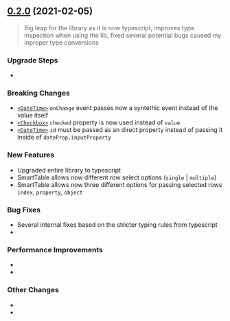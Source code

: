 ## [0.2.0](https://github.com/sd1337/adminlte-2-react/compare/v0.1.31...v0.2.0) (2021-02-05)

> Big leap for the library as it is now typescript, improves type inspection when using the lib, fixed several potential bugs caused my inproper type conversions

### Upgrade Steps
*  

### Breaking Changes
* [`<DateTime>`](/src/components/content/Inputs/DateTime.tsx) `onChange` event passes now a syntethic event instead of the value itself
* [`<Checkbox>`](/src/components/content/Inputs/Checkbox.tsx) `checked` property is now used instead of `value`
* [`<DateTime>`](/src/components/content/Inputs/DateTime.tsx) `id` must be passed as an direct property instead of passing it inside of `dateProp.inputProperty`

### New Features
* Upgraded entire library to typescript
* SmartTable allows now different row select options (`single` | `multiple`)
* SmartTable allows now three different options for passing selected rows `index`, `property`, `object`

### Bug Fixes
* Several internal fixes based on the stricter typing rules from typescript
* 

### Performance Improvements
* 
* 

### Other Changes
* 
* 